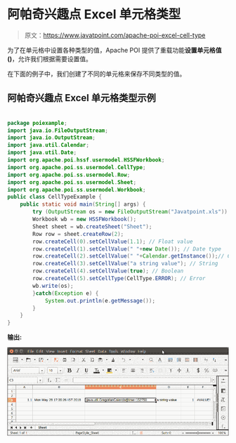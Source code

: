 # 阿帕奇兴趣点 Excel 单元格类型

> 原文：<https://www.javatpoint.com/apache-poi-excel-cell-type>

为了在单元格中设置各种类型的值，Apache POI 提供了重载功能**设置单元格值()**，允许我们根据需要设置值。

在下面的例子中，我们创建了不同的单元格来保存不同类型的值。

## 阿帕奇兴趣点 Excel 单元格类型示例

```java

package poiexample;
import java.io.FileOutputStream;
import java.io.OutputStream;
import java.util.Calendar;
import java.util.Date;
import org.apache.poi.hssf.usermodel.HSSFWorkbook;
import org.apache.poi.ss.usermodel.CellType;
import org.apache.poi.ss.usermodel.Row;
import org.apache.poi.ss.usermodel.Sheet;
import org.apache.poi.ss.usermodel.Workbook;
public class CellTypeExample {
	public static void main(String[] args) {
		try (OutputStream os = new FileOutputStream("Javatpoint.xls")) {
		Workbook wb = new HSSFWorkbook();
	    Sheet sheet = wb.createSheet("Sheet");
	    Row row = sheet.createRow(2);                          
	    row.createCell(0).setCellValue(1.1); // Float value
	    row.createCell(1).setCellValue(" "+new Date()); // Date type 
	    row.createCell(2).setCellValue(" "+Calendar.getInstance());// Calendar
	    row.createCell(3).setCellValue("a string value"); // String
	    row.createCell(4).setCellValue(true); // Boolean
	    row.createCell(5).setCellType(CellType.ERROR); // Error
	    wb.write(os);
	    }catch(Exception e) {
	    	System.out.println(e.getMessage());
	    }
	}
}

```

**输出:**

![Apache POI Excel Cell Type](img/207813b485481351322434b0e3cc8ccd.png)